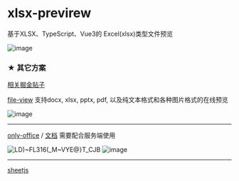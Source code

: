 # xlsx-previrew
基于XLSX、TypeScript、Vue3的 Excel(xlsx)类型文件预览

![image](https://user-images.githubusercontent.com/45450994/178112667-88d36efb-264f-4644-b435-05bd8d696e75.png)

### ★ 其它方案 
[相关掘金贴子](https://juejin.cn/post/7123459055049408542)

[file-view](https://github.com/warmthsea/file-view)
支持docx, xlsx, pptx, pdf, 以及纯文本格式和各种图片格式的在线预览

![image](https://user-images.githubusercontent.com/45450994/223472779-d7558624-7a98-424f-9cbe-788f6e5d13f9.png)

<hr />

[only-office](https://github.com/warmthsea/onlyoffice-vue-starter) / [文档](https://api.onlyoffice.com/editors/advanced)
需要配合服务端使用

![LD)~FL316(_M~VYE@}T_CJB](https://user-images.githubusercontent.com/45450994/184916548-b1c3fae9-5dea-4ea9-8166-7898f5a1cf05.jpg)
![image](https://user-images.githubusercontent.com/45450994/185038826-4ad81578-f851-42d6-8467-6aad03f87ef2.png)

<hr />

[sheetjs](https://github.com/SheetJS/sheetjs)
